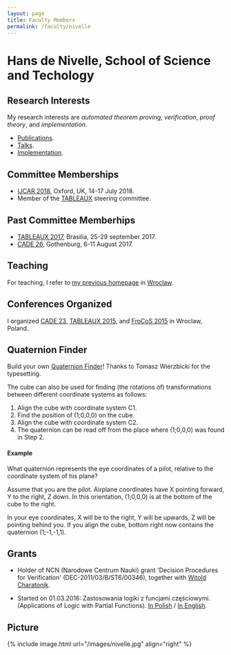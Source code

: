 ```yaml
---
layout: page
title: Faculty Members
permalink: /faculty/nivelle
---
```


# Hans de Nivelle, School of Science and Techology 

## Research Interests

My research interests are
*automated theorem proving*, 
*verification*, *proof theory*, 
and *implementation*.


- [Publications](nivelle/publications/index).
- [Talks](nivelle/talks/index). 
- [Implementation](nivelle/implementation/index).

## Committee Memberships

- [IJCAR 2018](http://ijcar2018.org), Oxford, UK, 14-17 July 2018.
- Member of the [TABLEAUX](http://www.tableaux-ar.org) steering committee.
   
## Past Committee Memberhips

- [TABLEAUX 2017](http://tableaux2017.cic.unb.br/),
   Brasilia, 25-29 september 2017.
- [CADE 26](http://www.cse.chalmers.se/~myreen/cade-26/index.html),
   Gothenburg, 6-11 August 2017.
   
## Teaching

For teaching, I refer to [my previous homepage](http://www.ii.uni.wroc.pl/~nivelle/teaching/index.html) in
[Wroclaw](https://en.wikipedia.org/wiki/Wroc%C5%82aw).

## Conferences Organized

I organized <a href = "http://cade23.ii.uni.wroc.pl">CADE 23</a>, 
<a href = "http://tableaux2015.ii.uni.wroc.pl">TABLEAUX 2015</a>, and
<a href = "http://frocos2015.ii.uni.wroc.pl/">FroCoS 2015</a> in
Wroclaw, Poland.


## Quaternion Finder

Build your own [Quaternion Finder](nivelle/quaternion_finder.pdf)! 
Thanks to Tomasz Wierzbicki for the typesetting. 

The cube can also be used for finding (the rotations of)
transformations between different coordinate systems as follows:

1. Align the cube with coordinate system C1.
1. Find the position of (1;0,0,0) on the cube.
1. Align the cube with coordinate system C2.
1. The quaternion can be read off from the place where
   (1;0,0,0) was found in Step 2.

#### Example 

What quaternion represents the eye coordinates
of a pilot, relative to the coordinate system of his plane?

Assume that you are the pilot. Airplane coordinates have
X pointing forward, Y to the right, Z down. In this orientation,
(1;0,0,0) is at the bottom of the cube to the right.

In your eye coordinates, X will be to the right, Y will be upwards,
Z will be pointing behind you.
If you align the cube, bottom right now contains the
quaternion (1;-1,-1,1).

## Grants

- Holder of NCN (Narodowe Centrum Nauki)
   grant 'Decision Procedures for Verification'
   (DEC-2011/03/B/ST6/00346), together
   with [Witold Charatonik](http://www.ii.uni.wroc.pl/~wch).

- Started on 01.03.2016:
   Zastosowania logiki z funcjami częściowymi.
   (Applications of Logic with Partial Functions).
   [In Polish](nivelle/295596-pl.pdf) / [In English](nivelle/295596-en.pdf).


## Picture

{% include image.html url="/images/nivelle.jpg" align="right" %}

